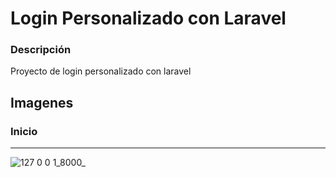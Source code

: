 # Login Personalizado con Laravel
### Descripción
Proyecto de login personalizado con laravel

## Imagenes

### Inicio
----

![127 0 0 1_8000_](https://user-images.githubusercontent.com/54915231/91514283-fffc5500-e8ab-11ea-9f60-e3069bb7cc41.png)
